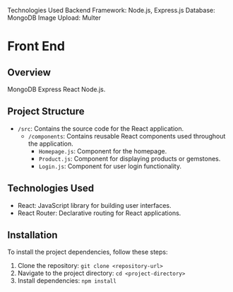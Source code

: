 
Technologies Used
Backend Framework: Node.js, Express.js
Database: MongoDB
Image Upload: Multer


 

# Front End 

## Overview
 MongoDB
 Express
 React 
 Node.js.
  

## Project Structure
- `/src`: Contains the source code for the React application.
  - `/components`: Contains reusable React components used throughout the application.
    - `Homepage.js`: Component for the homepage.
    - `Product.js`: Component for displaying products or gemstones.
    - `Login.js`: Component for user login functionality.


## Technologies Used
- React: JavaScript library for building user interfaces.
- React Router: Declarative routing for React applications.



## Installation
To install the project dependencies, follow these steps:
1. Clone the repository: `git clone <repository-url>`
2. Navigate to the project directory: `cd <project-directory>`
3. Install dependencies: `npm install`



    

